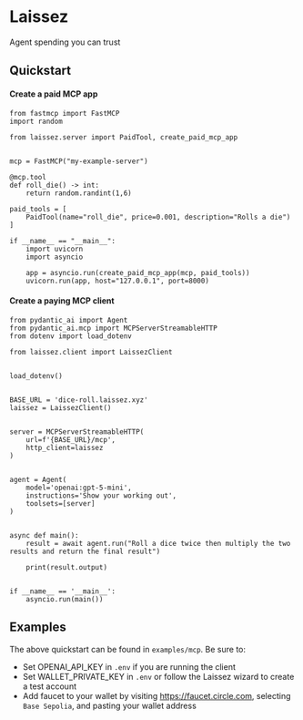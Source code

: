 # Laissez

Agent spending you can trust


## Quickstart

#### Create a paid MCP app

```
from fastmcp import FastMCP
import random

from laissez.server import PaidTool, create_paid_mcp_app


mcp = FastMCP("my-example-server")

@mcp.tool
def roll_die() -> int:
    return random.randint(1,6)

paid_tools = [
    PaidTool(name="roll_die", price=0.001, description="Rolls a die")
]

if __name__ == "__main__":
    import uvicorn
    import asyncio

    app = asyncio.run(create_paid_mcp_app(mcp, paid_tools))
    uvicorn.run(app, host="127.0.0.1", port=8000)
```


#### Create a paying MCP client

```
from pydantic_ai import Agent
from pydantic_ai.mcp import MCPServerStreamableHTTP
from dotenv import load_dotenv

from laissez.client import LaissezClient


load_dotenv()


BASE_URL = 'dice-roll.laissez.xyz'
laissez = LaissezClient()


server = MCPServerStreamableHTTP(
    url=f'{BASE_URL}/mcp',
    http_client=laissez
)


agent = Agent(
    model='openai:gpt-5-mini',
    instructions='Show your working out',
    toolsets=[server]
)


async def main():
    result = await agent.run("Roll a dice twice then multiply the two results and return the final result")

    print(result.output)


if __name__ == '__main__':
    asyncio.run(main())
```

## Examples

The above quickstart can be found in `examples/mcp`.
Be sure to:
* Set OPENAI_API_KEY in `.env` if you are running the client
* Set WALLET_PRIVATE_KEY in `.env` or follow the Laissez wizard to create a test account
* Add faucet to your wallet by visiting https://faucet.circle.com, selecting `Base Sepolia`, and pasting your wallet address
